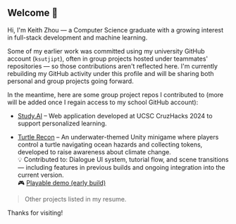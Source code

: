 ## Welcome 👋

Hi, I'm Keith Zhou — a Computer Science graduate with a growing interest in full-stack development and machine learning.

Some of my earlier work was committed using my university GitHub account (`ksutjipt`), often in group projects hosted under teammates' repositories — so those contributions aren't reflected here. I'm currently rebuilding my GitHub activity under this profile and will be sharing both personal and group projects going forward.

In the meantime, here are some group project repos I contributed to (more will be added once I regain access to my school GitHub account):

- [Study.AI](https://github.com/Keith-Zhou/cruzhacks24) – Web application developed at UCSC CruzHacks 2024 to support personalized learning.

- [Turtle Recon](https://github.com/HershR/Turtle_Recon_Prototype) – An underwater-themed Unity minigame where players control a turtle navigating ocean hazards and collecting tokens, developed to raise awareness about climate change.  
  💡 Contributed to: Dialogue UI system, tutorial flow, and scene transitions — including features in previous builds and ongoing integration into the current version.  
  🎮 [Playable demo (early build)](https://apileofbacon.itch.io/green-city-manager)

> Other projects listed in my resume.

Thanks for visiting!
